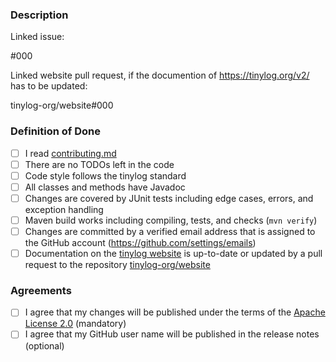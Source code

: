 ### Description

Linked issue:

#000 <!-- Related issue from https://github.com/tinylog-org/tinylog/issues -->

Linked website pull request, if the documention of https://tinylog.org/v2/ has to be updated:

tinylog-org/website#000 <!-- Related pull request from https://github.com/tinylog-org/website/pulls -->

### Definition of Done

- [ ] I read [contributing.md](https://github.com/tinylog-org/tinylog/blob/v2.7/contributing.md)
- [ ] There are no TODOs left in the code
- [ ] Code style follows the tinylog standard
- [ ] All classes and methods have Javadoc
- [ ] Changes are covered by JUnit tests including edge cases, errors, and exception handling
- [ ] Maven build works including compiling, tests, and checks (`mvn verify`)
- [ ] Changes are committed by a verified email address that is assigned to the GitHub account (https://github.com/settings/emails)
- [ ] Documentation on the [tinylog website](https://tinylog.org/v2/) is up-to-date or updated by a pull request to the repository [tinylog-org/website](https://github.com/tinylog-org/website)

### Agreements

- [ ] I agree that my changes will be published under the terms of the [Apache License 2.0](https://github.com/tinylog-org/tinylog/blob/v2.0/license.txt) (mandatory)
- [ ] I agree that my GitHub user name will be published in the release notes (optional)
